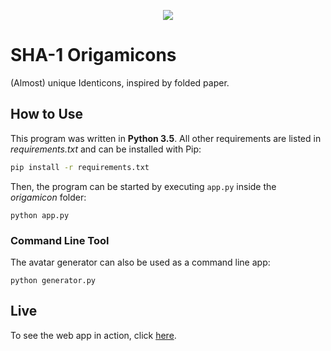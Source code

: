 <p align="center">
  <img src="https://github.com/Mailea/individual-sha1-origamicons/blob/master/origamicon/static/img/logo_neu.png"/>
</p>


# SHA-1 Origamicons


(Almost) unique Identicons, inspired by folded paper.   

## How to Use
This program was written in **Python 3.5**. All other requirements are listed in *requirements.txt* and can be installed with Pip:
```bash
pip install -r requirements.txt
```
Then, the program can be started by executing `app.py` inside the *origamicon* folder:
```
python app.py
```


### Command Line Tool
The avatar generator can also be used as a command line app:
```
python generator.py
```

## Live
To see the web app in action, click [here](http://sha1-origamicon.herokuapp.com/).
